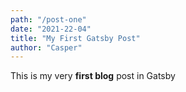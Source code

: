 ```yaml
---
path: "/post-one"
date: "2021-22-04"
title: "My First Gatsby Post"
author: "Casper"
---
```


This is my very **first blog** post in Gatsby